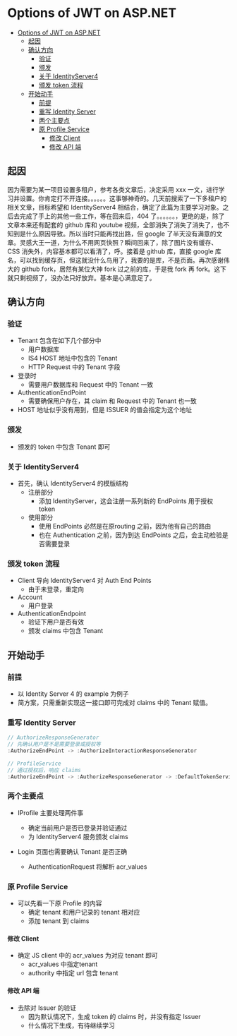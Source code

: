 # Options of JWT on ASP.NET

- [Options of JWT on ASP.NET](#options-of-jwt-on-aspnet)
  - [起因](#起因)
  - [确认方向](#确认方向)
    - [验证](#验证)
    - [颁发](#颁发)
    - [关于 IdentityServer4](#关于-identityserver4)
    - [颁发 token 流程](#颁发-token-流程)
  - [开始动手](#开始动手)
    - [前提](#前提)
    - [重写 Identity Server](#重写-identity-server)
    - [两个主要点](#两个主要点)
    - [原 Profile Service](#原-profile-service)
      - [修改 Client](#修改-client)
      - [修改 API 端](#修改-api-端)

## 起因

因为需要为某一项目设置多租户，参考各类文章后，决定采用 xxx 一文，进行学习并设置。你肯定打不开连接。。。。。。这事够神奇的。几天前搜索了一下多租户的相关文章，目标希望和 IdentityServer4 相结合，确定了此篇为主要学习对象。之后去完成了手上的其他一些工作，等在回来后，404 了。。。。。。，更绝的是，除了文章本来还有配套的 github 库和 youtube 视频，全部消失了消失了消失了，也不知到是什么原因导致。所以当时只能再找出路，但 google 了半天没有满意的文章。灵感大王一道，为什么不用网页快照？瞬间回来了，除了图片没有缓存、CSS 消失外，内容基本都可以看清了，呼。接着是 github 库，直接 google 库名，可以找到缓存页，但这就没什么鸟用了，我要的是库，不是页面。再次感谢伟大的 github fork，居然有某位大神 fork 过之前的库，于是我 fork 再 fork。这下就只剩视频了，没办法只好放弃。基本是心满意足了。

## 确认方向

### 验证
- Tenant 包含在如下几个部分中
  - 用户数据库
  - IS4 HOST 地址中包含的 Tenant
  - HTTP Request 中的 Tenant 字段
- 登录时
  - 需要用户数据库和 Request 中的 Tenant 一致
- AuthenticationEndPoint 
  - 需要确保用户存在，其 claim 和 Request 中的 Tenant 也一致
- HOST 地址似乎没有用到，但是 ISSUER 的值会指定为这个地址

### 颁发
- 颁发的 token 中包含 Tenant 即可

### 关于 IdentityServer4 
- 首先，确认 IdentityServer4 的模版结构
  - 注册部分
    - 添加 IdentityServer，这会注册一系列新的 EndPoints 用于授权 token
  - 使用部分
    - 使用 EndPoints 必然是在原routing 之前，因为他有自己的路由
    - 也在 Authentication 之前，因为到达 EndPoints 之后，会主动检验是否需要登录
  
### 颁发 token 流程
  - Client 导向 IdentityServer4 对 Auth End Points
    - 由于未登录，重定向
  - Account
    - 用户登录
  - AuthenticationEndpoint
    - 验证下用户是否有效
    - 颁发 claims 中包含 Tenant

## 开始动手

### 前提
- 以 Identity Server 4 的 example 为例子
- 简方案，只需重新实现这一接口即可完成对 claims 中的 Tenant 赋值。

### 重写 Identity Server
``` cs
// AuthorizeResponseGenerator
// 先确认用户是不是需要登录或授权等
:AuthorizeEndPoint -> :AuthorizeInteractionResponseGenerator

// ProfileService
// 通过授权后，响应 claims
:AuthorizeEndPoint -> :AuthorizeResponseGenerator -> :DefaultTokenService -> :DefaultClaimService -> :ProfileService
```

### 两个主要点
- IProfile 主要处理两件事
   - 确定当前用户是否已登录并验证通过
   - 为 IdentityServer4 服务颁发 claims 

- Login 页面也需要确认 Tenant 是否正确
  - AuthenticationRequest 将解析 acr_values


### 原 Profile Service
- 可以先看一下原 Profile 的内容
  - 确定 tenant 和用户记录的 tenant 相对应
  - 添加 tenant 到 claims

#### 修改 Client

- 确定 JS client 中的 acr_values 为对应 tenant 即可
  - acr_values 中指定tenant
  - authority 中指定 url 包含 tenant

#### 修改 API 端
- 去除对 Issuer 的验证
  - 因为默认情况下，生成 token 的 claims 时，并没有指定 Issuer
  - 什么情况下生成，有待继续学习



